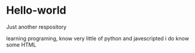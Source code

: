 # Hello-world
Just another respository


learning programing, know very little of python and javescripted 
i do know some HTML
